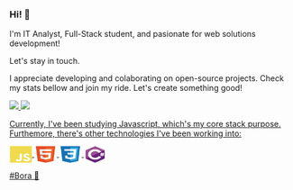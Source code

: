 ### Hi! 👋

I'm IT Analyst, Full-Stack student, and pasionate for web solutions development!

Let's stay in touch.

I appreciate developing and colaborating on open-source projects. Check my stats bellow and join my ride. Let's create something good!

<div>
  <a href="https://github.com/FlipeFrontDev">
  <img height="180em" src="https://github-readme-stats.vercel.app/api?username=flipefrontdev&show_icons=true&theme=dark&include_all_commits=true&count_private=true"/>
  <img height="180em" src="https://github-readme-stats.vercel.app/api/top-langs/?username=flipefrontdev&layout=compact&langs_count=7&theme=dracula"/>
</div>

<p>Currently, I've been studying Javascript, which's my core stack purpose. Furthemore, there's other technologies I've been working into:</p>

<div style="display: inline_block">
  <img align="center" alt="Flipe-Js" height="30" width="40" src="https://raw.githubusercontent.com/devicons/devicon/master/icons/javascript/javascript-plain.svg">
  <img align="center" alt="Flipe-HTML" height="30" width="40" src="https://raw.githubusercontent.com/devicons/devicon/master/icons/html5/html5-original.svg">
  <img align="center" alt="Flipe-CSS" height="30" width="40" src="https://raw.githubusercontent.com/devicons/devicon/master/icons/css3/css3-original.svg">
  <img align="center" alt="Flipe-Csharp" height="30" width="40" src="https://raw.githubusercontent.com/devicons/devicon/master/icons/csharp/csharp-original.svg">
</div>

#Bora 🚀
